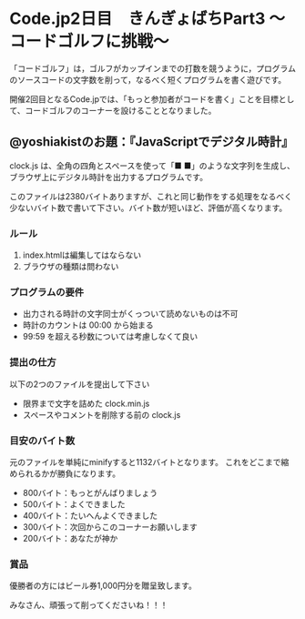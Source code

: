# Code.jp2日目　きんぎょばちPart3 〜コードゴルフに挑戦〜

「コードゴルフ」は，ゴルフがカップインまでの打数を競うように，プログラムのソースコードの文字数を削って，なるべく短くプログラムを書く遊びです。

開催2回目となるCode.jpでは、「もっと参加者がコードを書く」ことを目標として、コードゴルフのコーナーを設けることとなりました。




## @yoshiakistのお題：『JavaScriptでデジタル時計』

clock.js は、全角の四角とスペースを使って「■ ■」のような文字列を生成し、ブラウザ上にデジタル時計を出力するプログラムです。

このファイルは2380バイトありますが、これと同じ動作をする処理をなるべく少ないバイト数で書いて下さい。バイト数が短いほど、評価が高くなります。




### ルール
1. index.htmlは編集してはならない
2. ブラウザの種類は問わない


### プログラムの要件
* 出力される時計の文字同士がくっついて読めないものは不可
* 時計のカウントは 00:00 から始まる
* 99:59 を超える秒数については考慮しなくて良い


### 提出の仕方
以下の2つのファイルを提出して下さい
* 限界まで文字を詰めた clock.min.js
* スペースやコメントを削除する前の clock.js


### 目安のバイト数
元のファイルを単純にminifyすると1132バイトとなります。
これをどこまで縮められるかが勝負になります。

* 800バイト：もっとがんばりましょう
* 500バイト：よくできました
* 400バイト：たいへんよくできました
* 300バイト：次回からこのコーナーお願いします
* 200バイト：あなたが神か

### 賞品
優勝者の方にはビール券1,000円分を贈呈致します。

みなさん、頑張って削ってくださいね！！！